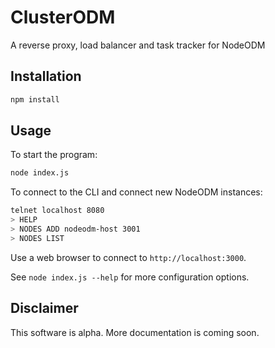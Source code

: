# ClusterODM
A reverse proxy, load balancer and task tracker for NodeODM

## Installation

```bash
npm install
```

## Usage

To start the program:

```bash
node index.js
```

To connect to the CLI and connect new NodeODM instances:

```bash
telnet localhost 8080
> HELP
> NODES ADD nodeodm-host 3001
> NODES LIST
```

Use a web browser to connect to `http://localhost:3000`.

See `node index.js --help` for more configuration options.

## Disclaimer

This software is alpha. More documentation is coming soon.
